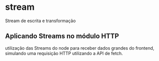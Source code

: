 # stream
 Stream de escrita e transformação

 ## Aplicando Streams no módulo HTTP
 utilização das Streams do node para receber dados grandes do frontend, simulando uma requisição HTTP utilizando a API de fetch.
